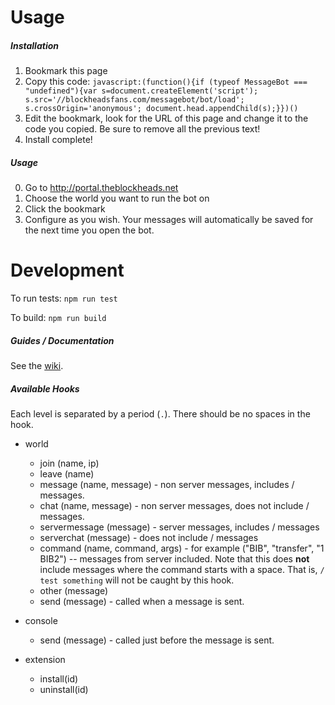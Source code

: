 # Usage
##### Installation
1. Bookmark this page
2. Copy this code:
`javascript:(function(){if (typeof MessageBot === "undefined"){var s=document.createElement('script'); s.src='//blockheadsfans.com/messagebot/bot/load'; s.crossOrigin='anonymous'; document.head.appendChild(s);}})()`
3. Edit the bookmark, look for the URL of this page and change it to the code you copied. Be sure to remove all the previous text!
4. Install complete!

##### Usage
0. Go to http://portal.theblockheads.net
0. Choose the world you want to run the bot on
0. Click the bookmark
0. Configure as you wish. Your messages will automatically be saved for the next time you open the bot.

# Development
To run tests:
`npm run test`

To build:
`npm run build`

##### Guides / Documentation
See the [wiki](https://github.com/Bibliofile/Blockheads-MessageBot/wiki).

##### Available Hooks
Each level is separated by a period (`.`). There should be no spaces in the hook.

- world
    - join (name, ip)
    - leave (name)
    - message (name, message) - non server messages, includes / messages.
    - chat (name, message) - non server messages, does not include / messages.
    - servermessage (message) - server messages, includes / messages
    - serverchat (message) - does not include / messages
    - command (name, command, args) - for example ("BIB", "transfer", "1 BIB2") -- messages from server included. Note that this does **not** include messages where the command starts with a space. That is, `/ test something` will not be caught by this hook.
    - other (message)
    - send (message) - called when a message is sent.
- console
    - send (message) - called just before the message is sent.

- extension
    - install(id)
    - uninstall(id)
